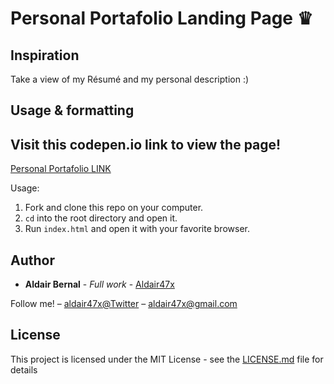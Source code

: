 <h1>Personal Portafolio Landing Page ♛</h1>


## Inspiration

<p>Take a view of my Résumé and my personal description :) </p>

## Usage & formatting

<h2>Visit this codepen.io link to view the page! </h2>

<a href="https://personalportafolio.herokuapp.com/">Personal Portafolio LINK</a>

Usage:

1. Fork and clone this repo on your computer.
3. `cd` into the root directory and open it.
4. Run `index.html` and open it with your favorite browser.


## Author

* **Aldair Bernal** - *Full work* - [Aldair47x](https://github.com/Aldair47x)

Follow me! – [aldair47x@Twitter](https://twitter.com/aldair47x) – aldair47x@gmail.com

## License

This project is licensed under the MIT License - see the [LICENSE.md](LICENSE.md) file for details
